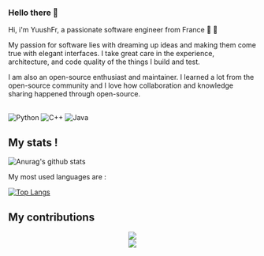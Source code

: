 ### Hello there 👋

Hi, i'm YuushFr, a passionate software engineer from France 🥖 🍷

My passion for software lies with dreaming up ideas and making them come true with elegant interfaces. I take great care in the experience, architecture, and code quality of the things I build and test.

I am also an open-source enthusiast and maintainer. I learned a lot from the open-source community and I love how collaboration and knowledge sharing happened through open-source.<br />
<br />

![Python](https://img.shields.io/badge/python-3670A0?style=for-the-badge&logo=python&logoColor=ffdd54)
![C++](https://img.shields.io/badge/c++-%2300599C.svg?style=for-the-badge&logo=c%2B%2B&logoColor=white)
![Java](https://img.shields.io/badge/java-%23ED8B00.svg?style=for-the-badge&logo=java&logoColor=white)

## My stats !

![Anurag's github stats](https://github-readme-stats.vercel.app/api?username=YuushaFr&show_icons=true&theme=radical) 

My most used languages are : 

[![Top Langs](https://github-readme-stats.vercel.app/api/top-langs/?username=YuushaFr&layout=compact)](https://github.com/Knackie/github-readme-stats)


## My contributions

<p align="center">
  <a href="https://git.io/streak-stats">
    <img src="http://github-readme-streak-stats.herokuapp.com?user=YuushaFr&theme=react&background=0d1117&border=666">
  </a>
  <br>
  <a href="https://github.com/Ashutosh00710/github-readme-activity-graph">
    <img src="https://activity-graph.herokuapp.com/graph?username=YuushaFr&theme=react-dark&hide_border=true">
  </a>
</p>
